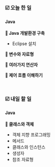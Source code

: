 ### ☑️  오늘 한 일
#### Java
<strong>📌 Java 개발환경 구축</strong>
  - Eclipse 설치

<strong>📌 변수와 자료형</strong>

<strong>📌 여러가지 연산자</strong>

<strong>📌 제어 흐름 이해하기</strong>

<br>

### ☑️  내일 할 일
#### Java
<strong>📌 클래스와 객체</strong>
  - 객체 지향 프로그래밍
  - 메서드
  - 클래스와 인스턴스
  - 생성자
  - 참조 자료형
